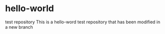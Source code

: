 # hello-world
test repository
This is a hello-word test repository
that has been modified in a new branch
